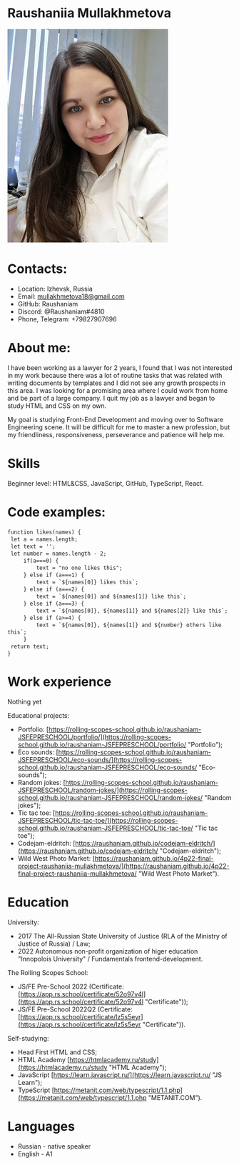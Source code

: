 # __Raushaniia Mullakhmetova__

![photo](./assets/jpg/photo.jpg "Фото")

# __Contacts:__
* Location: Izhevsk, Russia
* Email: mullakhmetova18@gmail.com
* GitHub: Raushaniam
* Discord: @Raushaniam#4810
* Phone, Telegram: +79827907696

# __About me:__
I have been working as a lawyer for 2 years, I found that I was not interested in my work because there was a lot of routine tasks that was related with writing documents by templates and I did not see any growth prospects in this area. I was looking for a promising area where I could work from home and be part of a large company. I quit my job as a lawyer and began to study HTML and CSS on my own.

My goal is studying Front-End Development and moving over to Software Engineering scene. It will be difficult for me to master a new profession, but my friendliness, responsiveness, perseverance and patience will help me.

# __Skills__
Beginner level: HTML&CSS, JavaScript, GitHub, TypeScript, React.

# __Code examples:__
```
function likes(names) {
 let a = names.length;
 let text = '';
 let number = names.length - 2;
     if(a===0) {
         text = "no one likes this";
     } else if (a===1) {
         text = `${names[0]} likes this`; 
     } else if (a===2) {
         text = `${names[0]} and ${names[1]} like this`; 
     } else if (a===3) {
         text = `${names[0]}, ${names[1]} and ${names[2]} like this`;
     } else if (a>=4) {
         text = `${names[0]}, ${names[1]} and ${number} others like this`;
     }
 return text;
}
```

# __Work experience__
Nothing yet

Educational projects:
* Portfolio: [https://rolling-scopes-school.github.io/raushaniam-JSFEPRESCHOOL/portfolio/](https://rolling-scopes-school.github.io/raushaniam-JSFEPRESCHOOL/portfolio/ "Portfolio");
* Eco sounds: [https://rolling-scopes-school.github.io/raushaniam-JSFEPRESCHOOL/eco-sounds/](https://rolling-scopes-school.github.io/raushaniam-JSFEPRESCHOOL/eco-sounds/ "Eco-sounds");
* Random jokes: [https://rolling-scopes-school.github.io/raushaniam-JSFEPRESCHOOL/random-jokes/](https://rolling-scopes-school.github.io/raushaniam-JSFEPRESCHOOL/random-jokes/ "Random jokes");
* Tic tac toe: [https://rolling-scopes-school.github.io/raushaniam-JSFEPRESCHOOL/tic-tac-toe/](https://rolling-scopes-school.github.io/raushaniam-JSFEPRESCHOOL/tic-tac-toe/ "Tic tac toe");
* Codejam-eldritch: [https://raushaniam.github.io/codejam-eldritch/](https://raushaniam.github.io/codejam-eldritch/ "Codejam-eldritch");
* Wild West Photo Market: [https://raushaniam.github.io/4p22-final-project-raushaniia-mullakhmetova/](https://raushaniam.github.io/4p22-final-project-raushaniia-mullakhmetova/ "Wild West Photo Market").

# __Education__
University: 
* 2017 The All-Russian State University of Justice (RLA of the Ministry of Justice of Russia) / Law;
* 2022 Autonomous non-profit organization of higer education "Innopolois University" / Fundamentals frontend-development.


The Rolling Scopes School: 
* JS/FE Pre-School 2022 (Certificate: [https://app.rs.school/certificate/52o97v4l](https://app.rs.school/certificate/52o97v4l "Certificate"));
* JS/FE Pre-School 2022Q2 (Certificate: [https://app.rs.school/certificate/lz5s5eyr](https://app.rs.school/certificate/lz5s5eyr "Certificate")).

Self-studying: 
* Head First HTML and CSS;
* HTML Academy [https://htmlacademy.ru/study](https://htmlacademy.ru/study "HTML Academy");
* JavaScript [https://learn.javascript.ru/](https://learn.javascript.ru/ "JS Learn");
* TypeScript [https://metanit.com/web/typescript/1.1.php](https://metanit.com/web/typescript/1.1.php "METANIT.COM").


# __Languages__
* Russian - native speaker
* English - A1
